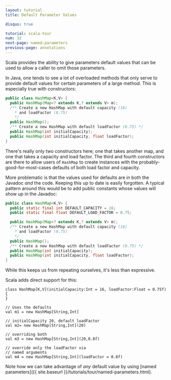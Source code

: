 ```yaml
---
layout: tutorial
title: Default Parameter Values

disqus: true

tutorial: scala-tour
num: 32
next-page: named-parameters
previous-page: annotations
---
```


Scala provides the ability to give parameters default values that can be used to allow a caller to omit those parameters.

In Java, one tends to see a lot of overloaded methods that only serve to provide default values for certain parameters of a large method.  This is especially true with constructors:

```java
public class HashMap<K,V> {
  public HashMap(Map<? extends K,? extends V> m);
  /** Create a new HashMap with default capacity (16)
    * and loadFactor (0.75)
    */
  public HashMap();
  /** Create a new HashMap with default loadFactor (0.75) */
  public HashMap(int initialCapacity);
  public HashMap(int initialCapacity, float loadFactor);
}
```

There's really only two constructors here; one that takes another map, and one that takes a capacity and load factor.  The third and fourth constructors are there to allow users of <code>HashMap</code> to create instances with the probably-good-for-most-cases defaults of both load factor and capacity.

More problematic is that the values used for defaults are in both the Javadoc *and* the code.  Keeping this up to date is easily forgotten.  A typical pattern around this would be to add public constants whose values will show up in the Javadoc:

```java
public class HashMap<K,V> {
  public static final int DEFAULT_CAPACITY = 16;
  public static final float DEFAULT_LOAD_FACTOR = 0.75;

  public HashMap(Map<? extends K,? extends V> m);
  /** Create a new HashMap with default capacity (16)
    * and loadFactor (0.75)
    */
  public HashMap();
  /** Create a new HashMap with default loadFactor (0.75) */
  public HashMap(int initialCapacity);
  public HashMap(int initialCapacity, float loadFactor);
}
```

While this keeps us from repeating ourselves, it's less than expressive.

Scala adds direct support for this:

```tut
class HashMap[K,V](initialCapacity:Int = 16, loadFactor:Float = 0.75f) {
}

// Uses the defaults
val m1 = new HashMap[String,Int]

// initialCapacity 20, default loadFactor
val m2= new HashMap[String,Int](20)

// overriding both
val m3 = new HashMap[String,Int](20,0.8f)

// override only the loadFactor via
// named arguments
val m4 = new HashMap[String,Int](loadFactor = 0.8f)
```

Note how we can take advantage of *any* default value by using [named parameters]({{ site.baseurl }}/tutorials/tour/named-parameters.html).
